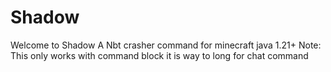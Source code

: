 #       Shadow
Welcome to Shadow A Nbt crasher command for minecraft java 1.21+ 
Note: This only works with command block it is way to long for chat command
